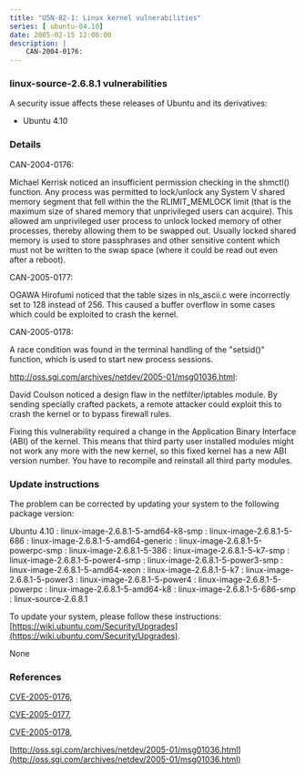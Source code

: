 ```yaml
---
title: "USN-82-1: Linux kernel vulnerabilities"
series: [ ubuntu-04.10]
date: 2005-02-15 12:00:00
description: |
    CAN-2004-0176:
--- 
```

 
### linux-source-2.6.8.1 vulnerabilities

A security issue affects these releases of Ubuntu and its derivatives:

* Ubuntu 4.10

### Details

CAN-2004-0176:

 Michael Kerrisk noticed an insufficient permission checking in the shmctl() function. Any process was permitted to lock/unlock any System V shared memory segment that fell within the the RLIMIT_MEMLOCK limit (that is the maximum size of shared memory that unprivileged users can acquire). This allowed am unprivileged user process to unlock locked memory of other processes, thereby allowing them to be swapped out. Usually locked shared memory is used to store passphrases and other sensitive content which must not be written to the swap space (where it could be read out even after a reboot).

CAN-2005-0177:

 OGAWA Hirofumi noticed that the table sizes in nls_ascii.c were incorrectly set to 128 instead of 256. This caused a buffer overflow in some cases which could be exploited to crash the kernel.

CAN-2005-0178:

 A race condition was found in the terminal handling of the &quot;setsid()&quot; function, which is used to start new process sessions.

http://oss.sgi.com/archives/netdev/2005-01/msg01036.html:

 David Coulson noticed a design flaw in the netfilter/iptables module. By sending specially crafted packets, a remote attacker could exploit this to crash the kernel or to bypass firewall rules.

 Fixing this vulnerability required a change in the Application Binary Interface (ABI) of the kernel. This means that third party user installed modules might not work any more with the new kernel, so this fixed kernel has a new ABI version number. You have to recompile and reinstall all third party modules.

### Update instructions

The problem can be corrected by updating your system to the following package version:

Ubuntu 4.10
 : linux-image-2.6.8.1-5-amd64-k8-smp 
 : linux-image-2.6.8.1-5-686 
 : linux-image-2.6.8.1-5-amd64-generic 
 : linux-image-2.6.8.1-5-powerpc-smp 
 : linux-image-2.6.8.1-5-386 
 : linux-image-2.6.8.1-5-k7-smp 
 : linux-image-2.6.8.1-5-power4-smp 
 : linux-image-2.6.8.1-5-power3-smp 
 : linux-image-2.6.8.1-5-amd64-xeon 
 : linux-image-2.6.8.1-5-k7 
 : linux-image-2.6.8.1-5-power3 
 : linux-image-2.6.8.1-5-power4 
 : linux-image-2.6.8.1-5-powerpc 
 : linux-image-2.6.8.1-5-amd64-k8 
 : linux-image-2.6.8.1-5-686-smp 
 : linux-source-2.6.8.1 

To update your system, please follow these instructions: [https://wiki.ubuntu.com/Security/Upgrades](https://wiki.ubuntu.com/Security/Upgrades).

None

### References

 [CVE-2005-0176](http://people.ubuntu.com/~ubuntu-security/cve/CVE-2005-0176), 

 [CVE-2005-0177](http://people.ubuntu.com/~ubuntu-security/cve/CVE-2005-0177), 

 [CVE-2005-0178](http://people.ubuntu.com/~ubuntu-security/cve/CVE-2005-0178), 

 [http://oss.sgi.com/archives/netdev/2005-01/msg01036.html](http://oss.sgi.com/archives/netdev/2005-01/msg01036.html)
 
